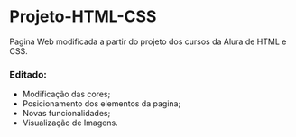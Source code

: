 # Projeto-HTML-CSS
Pagina Web modificada a partir do projeto dos cursos da Alura de HTML e CSS.

### Editado:
- Modificação das cores;
- Posicionamento dos elementos da pagina;
- Novas funcionalidades;
- Visualização de Imagens.


